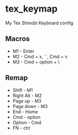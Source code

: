 # tex_keymap
My Tex Shinobi Keyboard config

## Macros
- M1 - Enter
- M2 - Cmd + x, ``, Cmd + v
- M3 - Cmd + option + \

## Remap
- Shift - M1
- Right Alt - M2
- Page up - M3
- Page down - M3
- End - Home
- Cmd - option
- Option - Cmd
- FN - ctrl
